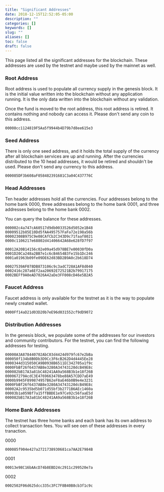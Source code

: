 ```yaml
---
title: "Significant Addresses"
date: 2018-12-15T12:52:05-05:00
description: ""
categories: []
keywords: []
slug: ""
aliases: []
toc: false
draft: false
---
```



This page listed all the significant addresses for the blockchain. These addresses are used by the testnet and maybe used by the mainnet as well. 

### Root Address

Root address is used to populate all currency supply in the genesis block. It is the initial value written into the blockchain without any application running. It is the only data written into the blockchain without any validation. 

Once the fund is moved to the root address, this root address is retired. It contains nothing and nobody can access it. Please don't send any coin to this address. 

```
00008cc1124819F5Aa5f9944b4D79b7d8ee615e3
```

### Seed Address

There is only one seed address, and it holds the total supply of the currency after all blockchain services are up and running. After the currencies distributed to the 10 head addresses, it would be retired and shouldn't be used. Please don't send any currency to this address.

```
000085DF3b608aF058482391681C3a04C437776C
```

### Head Addresses

Ten header addresses hold all the currencies. Four addresses belong to the home bank 0000, three addresses belong to the home bank 0001, and three addresses belong to the home bank 0002. 

You can query the balance for these addresses. 

```
000002c4a747cA60517d9db0033526d5052e1B48
00009512b85E10Dd5fAA495757FaFa72e198a56b
00002308B975C9e08CAfCb2C343D9c71faaf8021
0000c1106217e68802d41406642A68e628fD7f97

00012A20B14156c02e09a45d978BE7e00030fD0a
0001D20Ca248a2BB7e1c6cB4654B3fe15b1Dc246
0001a01963b09fe09DE62d83BD2B9A0c2b618D74

00027539AF078DB873106c9c3adC728A1AF8d040
0002416c287a6Ef2aa20692E72521B2b79917175
0002BEFf9A0eAD7026A42aDe3FF008cD46e5B2A5

```

### Faucet Address

Faucet address is only available for the testnet as it is the way to populate newly created wallet. 


```
0000Ff14aD21d03D20b7eE96d031552cf9dD9072
```


### Distribution Addresses

In the genesis block, we populate some of the addresses for our investors and community contributors. For the testnet, you can find the following addresses for testing. 

```
00000A3A878440702AbC03d4424d979fc67e2bBa
000050f134b8B0Db3D9Cc3F6cB262D4d4445Ee28
0000344d315050CA9B0938B6511EC342705a1f9c
0000FbBf26f6437AB8e3280A34743120dcB49E8c
000082bB17A3a81bC48241AA9a568B3b1e18f26B
000067279AcdC3E4769663478be88A57CDD7aE49
0000b9945F899874957B62eF8aE46b0B9e4e3231
0000FbBf26f6437AB8e3280A34743120dcB49E8c
00002A2c9535bd5b071d55bf3b2771B6AEc1460a
00003b1a059Bf7a15ffBBDE1e97Ce92c56faaE5d
000082bB17A3a81bC48241AA9a568B3b1e18f26B
```

### Home Bank Addresses

The testnet has three home banks and each bank has its own address to collect transaction fees. You will see oen of these addresses in every tranaction. 

0000

```
000085f904e427a2721738930681ca7AA2E7984B
```

0001

```
00013e98C16bAAcD74b8EBD24c2911c299520e7a
```
0002

```
0002502F06d625dcc335c3FC7F8B40B8cb3f1c9c
```
